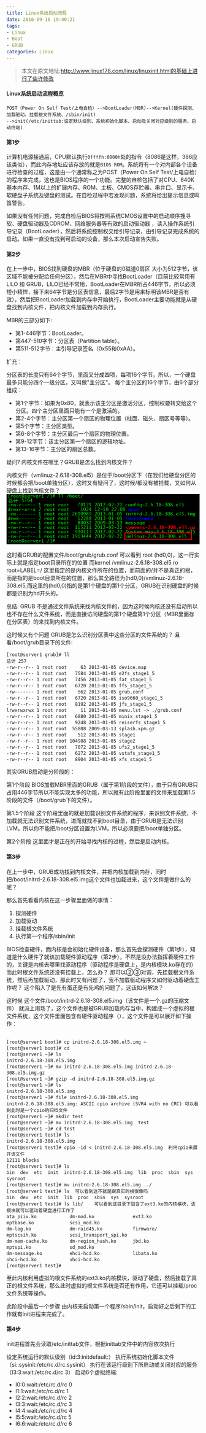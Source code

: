 ```yaml
---
title: Linux系统启动流程
date: 2016-09-16 19:40:21
tags: 
- Linux
- Boot
- GRUB
categories: Linux
---
```

>本文在原文地址:http://www.linux178.com/linux/linuxinit.html的基础上进行了些许修改

#### Linux系统启动流程概览

```
POST（Power On Self Test/上电自检）-->BootLoader(MBR)-->Kernel(硬件探测、加载驱动、挂载根文件系统、/sbin/init)
-->init(/etc/inittab:设定默认级别、系统初始化脚本、启动及关闭对应级别的服务、启动终端)
```

#### 第1步

计算机电源接通后，CPU默认执行`0ffffh:0000h`处的指令（8086是这样，386应该类似），而此内存地址应该存放的就是`BIOS ROM`。系统将有一个对内部各个设备进行检查的过程，这是由一个通常称之为POST（Power On Self Test/上电自检）的程序来完成，这也是BIOS程序的一个功能。完整的自检包括了对CPU、640K基本内存、1M以上的扩展内存、ROM、主板、CMOS存贮器、串并口、显示卡、软硬盘子系统及键盘的测试。在自检过程中若发现问题，系统将给出提示信息或鸣笛警告。

如果没有任何问题，完成自检后BIOS将按照系统CMOS设置中的启动顺序搜寻软、硬盘驱动器及CDROM、网络服务器等有效的启动驱动器 ，读入操作系统引导记录（BootLoader），然后将系统控制权交给引导记录，由引导记录完成系统的启动。如果一直没有找到可启动的设备，那么本次启动宣告失败。

#### 第2步

在上一步中，BIOS找到硬盘的MBR（位于硬盘的0磁道0扇区 大小为512字节，该区域不能被分配给任何分区），然后在MBR中寻找BootLoader（目前比较常用有LILO 和 GRUB，LILO已经不常用，BootLoader在MBR所占446字节，所以必须短小精悍，接下来64字节是分区表信息，最后2字节是用来标明该MBR是否有效），然后把BootLoader加载到内存中开始执行，BootLoader主要功能就是从硬盘找到内核文件，把内核文件加载到内存执行。

MBR的三部分如下:

- 第1-446字节：BootLoader。
- 第447-510字节：分区表（Partition table）。
- 第511-512字节：主引导记录签名（0x55和0xAA）。

扩充：

分区表的长度只有64个字节，里面又分成四项，每项16个字节。所以，一个硬盘最多只能分四个一级分区，又叫做"主分区"。
每个主分区的16个字节，由6个部分组成：

- 第1个字节：如果为0x80，就表示该主分区是激活分区，控制权要转交给这个分区。四个主分区里面只能有一个是激活的。
- 第2-4个字节：主分区第一个扇区的物理位置（柱面、磁头、扇区号等等）。
- 第5个字节：主分区类型。
- 第6-8个字节：主分区最后一个扇区的物理位置。
- 第9-12字节：该主分区第一个扇区的逻辑地址。
- 第13-16字节：主分区的扇区总数。

疑问? 内核文件在哪里？GRUB是怎么找到内核文件？

内核文件（vmlinuz-2.6.18-308.el5）是位于/boot分区下（在我们给硬盘分区的时候都会把/boot单独分区），这时又有疑问了，这时候/都没有被挂载，又如何从硬盘上找到内核文件？
![](/images/linux/how-linux-start-0.png)

这时看GRUB的配置文件/boot/grub/grub.conf 可以看到 root (hd0,0)，这一行实际上就是指定boot目录所在的位置
而kernel /vmlinuz-2.6.18-308.el5 ro root=LABEL=/ 这里指定的是内核文件所在的位置，而前面的/并不是真正的根，而是指的是boot目录所在的位置，那么其全路径为(hd0,0)/vmlinuz-2.6.18-308.el5,而这里的(hd0,0)指的是第1个硬盘的第1个分区，GRUB在识别硬盘的时候都是识别为hd开头的。

总结: GRUB 不是通过文件系统来找内核文件的，因为这时候内核还没有启动所以也不存在什么文件系统，而是直接访问硬盘的第1个硬盘第1个分区（MBR里面存在分区表）的来找到内核文件。

这时候又有个问题 GRUB是怎么识别分区表中这些分区的文件系统的？ 且看/boot/grub目录下的文件:

```shell
[root@server1 grub]# ll
总计 257
-rw-r--r-- 1 root root     63 2013-01-05 device.map
-rw-r--r-- 1 root root   7584 2013-01-05 e2fs_stage1_5
-rw-r--r-- 1 root root   7456 2013-01-05 fat_stage1_5
-rw-r--r-- 1 root root   6720 2013-01-05 ffs_stage1_5
-rw------- 1 root root    562 2013-01-05 grub.conf
-rw-r--r-- 1 root root   6720 2013-01-05 iso9660_stage1_5
-rw-r--r-- 1 root root   8192 2013-01-05 jfs_stage1_5
lrwxrwxrwx 1 root root     11 2013-01-05 menu.lst -> ./grub.conf
-rw-r--r-- 1 root root   6880 2013-01-05 minix_stage1_5
-rw-r--r-- 1 root root   9248 2013-01-05 reiserfs_stage1_5
-rw-r--r-- 1 root root  55808 2009-03-13 splash.xpm.gz
-rw-r--r-- 1 root root    512 2013-01-05 stage1
-rw-r--r-- 1 root root 104988 2013-01-05 stage2
-rw-r--r-- 1 root root   7072 2013-01-05 ufs2_stage1_5
-rw-r--r-- 1 root root   6272 2013-01-05 vstafs_stage1_5
-rw-r--r-- 1 root root   8904 2013-01-05 xfs_stage1_5
```

其实GRUB启动是分阶段的：

第1个阶段  BIOS加载MBR里面的GRUB（属于第1阶段的文件），由于只有GRUB只占用446字节所以不能实现太多的功能，所以就有此阶段里面的文件来加载第1.5阶段的文件（/boot/grub下的文件）。

第1.5个阶段 这个阶段里面的就是加载识别文件系统的程序，来识别文件系统，不加载就无法识别文件系统，进而就找不到boot目录，由于GRUB是无法识别LVM，所以你不能把/boot分区设置为LVM，所以必须要把/boot单独分区。

第2个阶段 这里面才是正在的开始寻找内核的过程，然后是启动内核。

#### 第3步

在上一步中，GRUB成功找到内核文件，并把内核加载到内存，同时把/boot/initrd-2.6.18-308.el5.img这个文件也加载进来，这个文件是做什么的呢？

那么首先看看内核在这一步骤里面做的事情：

1. 探测硬件
2. 加载驱动
3. 挂载根文件系统
4. 执行第一个程序/sbin/init

BIOS检查硬件，而内核是会初始化硬件设备，那么首先会探测硬件（第1步），知道是什么硬件了就该加载硬件驱动程序（第2步），不然是没办法指挥着硬件工作的，关键是内核去哪里找驱动程序（驱动程序是硬盘上，是内核模块.ko存在的）而此时根文件系统还没有挂载上，怎么办？ 那可以②③对调，先挂载根文件系统，然后再加载驱动，那此时又有问题了，我不加载驱动程序又如何驱动着硬盘工作呢？ 这个陷入了是先有蛋还是有先鸡的问题了，这该如何解决？

这时候 这个文件/boot/initrd-2.6.18-308.el5.img（该文件是一个.gz的压缩文件） 就派上用场了，这个文件也是被GRUB加载内存当中，构建成一个虚拟的根文件系统，这个文件里面包含有硬件驱动程序（），这个文件是可以展开如下操作：

```shell

[root@server1 boot]# cp initrd-2.6.18-308.el5.img ~
[root@server1 boot]# cd
[root@server1 ~]# ls
initrd-2.6.18-308.el5.img
[root@server1 ~]# mv initrd-2.6.18-308.el5.img initrd-2.6.18-308.el5.img.gz
[root@server1 ~]# gzip -d initrd-2.6.18-308.el5.img.gz
[root@server1 ~]# ls
initrd-2.6.18-308.el5.img
[root@server1 ~]# file initrd-2.6.18-308.el5.img
initrd-2.6.18-308.el5.img: ASCII cpio archive (SVR4 with no CRC) 可以看到此时是一个cpio的归档文件
[root@server1 ~]# mkdir test
[root@server1 ~]# mv initrd-2.6.18-308.el5.img  test
[root@server1 ~]# cd test
[root@server1 test]# ls
initrd-2.6.18-308.el5.img
[root@server1 test]# cpio -id < initrd-2.6.18-308.el5.img  利用cpio来展开该文件
12111 blocks
[root@server1 test]# ls
bin  dev  etc  init  initrd-2.6.18-308.el5.img  lib  proc  sbin  sys  sysroot
[root@server1 test]# mv initrd-2.6.18-308.el5.img ../
[root@server1 test]# ls  可以看到这不就是跟真实的根很像吗
bin  dev  etc  init  lib  proc  sbin  sys  sysroot
[root@server1 test]# ls lib/    可以看到这目录下包含了ext3.ko的内核模块，该模块就可以驱动着硬盘进行工作了
ata_piix.ko            dm-mod.ko              ext3.ko                mptbase.ko             scsi_mod.ko
dm-log.ko              dm-raid45.ko           firmware/              mptscsih.ko            scsi_transport_spi.ko
dm-mem-cache.ko        dm-region_hash.ko      jbd.ko                 mptspi.ko              sd_mod.ko
dm-message.ko          ehci-hcd.ko            libata.ko              ohci-hcd.ko            uhci-hcd.ko
[root@server1 test]#
```
至此内核利用虚拟的根文件系统的ext3.ko内核模块，驱动了硬盘，然后挂载了真正的根文件系统，那么此时虚拟的根文件系统是否还有作用，它还可以挂载/proc文件系统等操作。

此阶段中最后一个步骤 由内核来启动第一个程序/sbin/init，启动好之后剩下的工作就有init进程来完成了。

#### 第4步

init进程首先会读取/etc/inittab文件，根据inittab文件中的内容依次执行

设定系统运行的默认级别（id:3:initdefault:）
执行系统初始化脚本文件（si::sysinit:/etc/rc.d/rc.sysinit）
执行在该运行级别下所启动或关闭对应的服务（l3:3:wait:/etc/rc.d/rc 3）
启动6个虚拟终端:
     
- l0:0:wait:/etc/rc.d/rc 0
- l1:1:wait:/etc/rc.d/rc 1
- l2:2:wait:/etc/rc.d/rc 2
- l3:3:wait:/etc/rc.d/rc 3
- l4:4:wait:/etc/rc.d/rc 4
- l5:5:wait:/etc/rc.d/rc 5
- l6:6:wait:/etc/rc.d/rc 6